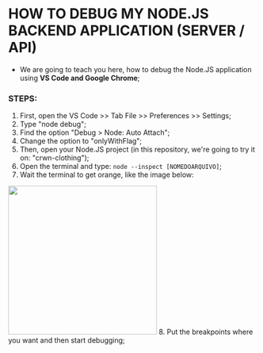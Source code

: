 # HOW TO DEBUG MY NODE.JS BACKEND APPLICATION (SERVER / API)

- We are going to teach you here, how to debug the Node.JS application using <b>VS Code and Google Chrome</b>;

### STEPS:
1. First, open the VS Code >> Tab File >> Preferences >> Settings;
2. Type "node debug";
3. Find the option "Debug > Node: Auto Attach";
4. Change the option to "onlyWithFlag";
5. Then, open your Node.JS project (in this repository, we're going to try it on: "crwn-clothing");
6. Open the terminal and type: ``node --inspect [NOMEDOARQUIVO]``;
7. Wait the terminal to get orange, like the image below:
<img width="300" src="https://raw.githubusercontent.com/jvlessa/React--Zero-To-Mastery/master/readmes/media/inspectNode.png">
8. Put the breakpoints where you want and then start debugging;